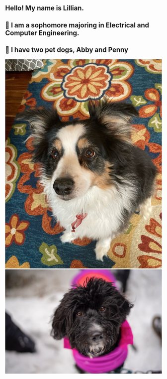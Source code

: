 
## Hello! My name is Lillian.
## 🦔 I am a sophomore majoring in Electrical and Computer Engineering.
## 🐶 I have two pet dogs, Abby and Penny
![Abby](IMG_1745.JPEG)
![Penny](Penny.JPEG)